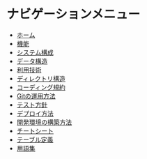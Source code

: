 ナビゲーションメニュー
=========================

- [ホーム](index.md)
- [機能](features/)
- [システム構成](architecture.md)
- [データ構造](data_structure.md)
- [利用技術](technology.md)
- [ディレクトリ構造](directory_structure.md)
- [コーディング規約](code_style.md)
- [Gitの運用方法](git_operation.md)
- [テスト方針](test_policy.md)
- [デプロイ方法](deployment.md)
- [開発環境の構築方法](setup_environment.md)
- [チートシート](cheatsheet.md)
- [テーブル定義](schema/)
- [用語集](glossary.md)
